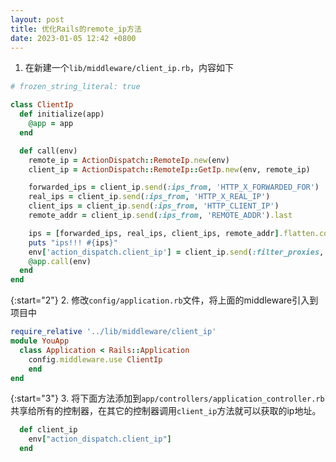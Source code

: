 ```yaml
---
layout: post
title: 优化Rails的remote_ip方法
date: 2023-01-05 12:42 +0800
---
```

1. 在新建一个`lib/middleware/client_ip.rb`，内容如下

``` ruby
# frozen_string_literal: true

class ClientIp
  def initialize(app)
    @app = app
  end

  def call(env)
    remote_ip = ActionDispatch::RemoteIp.new(env)
    client_ip = ActionDispatch::RemoteIp::GetIp.new(env, remote_ip)

    forwarded_ips = client_ip.send(:ips_from, 'HTTP_X_FORWARDED_FOR')
    real_ips = client_ip.send(:ips_from, 'HTTP_X_REAL_IP')
    client_ips = client_ip.send(:ips_from, 'HTTP_CLIENT_IP')
    remote_addr = client_ip.send(:ips_from, 'REMOTE_ADDR').last

    ips = [forwarded_ips, real_ips, client_ips, remote_addr].flatten.compact
    puts "ips!!! #{ips}"
    env['action_dispatch.client_ip'] = client_ip.send(:filter_proxies, ips).first || remote_addr
    @app.call(env)
  end
end
```

{:start="2"}
2. 修改`config/application.rb`文件，将上面的middleware引入到项目中

``` ruby
require_relative '../lib/middleware/client_ip'
module YouApp
  class Application < Rails::Application
    config.middleware.use ClientIp
	end
end
```

{:start="3"}
3. 将下面方法添加到`app/controllers/application_controller.rb`共享给所有的控制器，在其它的控制器调用`client_ip`方法就可以获取的ip地址。

``` ruby
  def client_ip
    env["action_dispatch.client_ip"]
  end
```
